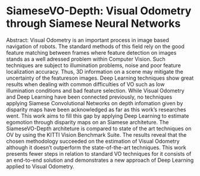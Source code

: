 # SiameseVO-Depth: Visual Odometry through Siamese Neural  Networks


Abstract: Visual Odometry is an important process in image based navigation of robots. The standard methods of this field rely on the good feature matching between frames where
feature detection on images stands as a well adressed problem within Computer Vision. Such techniques are subject to illumination problems, noise and poor feature localization
accuracy. Thus, 3D information on a scene may mitigate the uncertainty of the featureson images. Deep Learning techniques show great results when dealing with common
difficulties of VO such as low illumination conditions and bad feature selection. While Visual Odometry and Deep Learning have been connected previously, no techniques
applying Siamese Convolutional Networks on depth infomation given by disparity maps have been acknowledged as far as this work’s researches went. This work aims to fill
this gap by applying Deep Learning to estimate egomotion through disparity maps on an Siamese architeture. The SiameseVO-Depth architeture is compared to state of the art
techniques on OV by using the KITTI Vision Benchmark Suite. The results reveal that the chosen methodology succeeded on the estimation of Visual Odometry although it doesn’t
outperform the state-of-the-art techniques. This work presents fewer steps in relation to standard VO techniques for it consists of an end-to-end solution and demonstrates a new
approach of Deep Learning applied to Visual Odometry.
